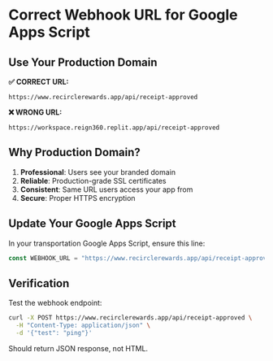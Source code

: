 # Correct Webhook URL for Google Apps Script

## Use Your Production Domain

**✅ CORRECT URL:**
```
https://www.recirclerewards.app/api/receipt-approved
```

**❌ WRONG URL:**
```
https://workspace.reign360.replit.app/api/receipt-approved
```

## Why Production Domain?

1. **Professional**: Users see your branded domain
2. **Reliable**: Production-grade SSL certificates
3. **Consistent**: Same URL users access your app from
4. **Secure**: Proper HTTPS encryption

## Update Your Google Apps Script

In your transportation Google Apps Script, ensure this line:
```javascript
const WEBHOOK_URL = "https://www.recirclerewards.app/api/receipt-approved";
```

## Verification

Test the webhook endpoint:
```bash
curl -X POST https://www.recirclerewards.app/api/receipt-approved \
  -H "Content-Type: application/json" \
  -d '{"test": "ping"}'
```

Should return JSON response, not HTML.